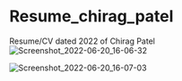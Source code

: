 # Resume_chirag_patel
Resume/CV dated 2022 of Chirag Patel 
![Screenshot_2022-06-20_16-06-32](https://user-images.githubusercontent.com/59536110/174584114-2c25114a-bea7-4f39-918d-1979a5cb57b1.png)

![Screenshot_2022-06-20_16-07-03](https://user-images.githubusercontent.com/59536110/174585002-76091786-13d1-43e6-9f3b-091e3bca494a.png)
